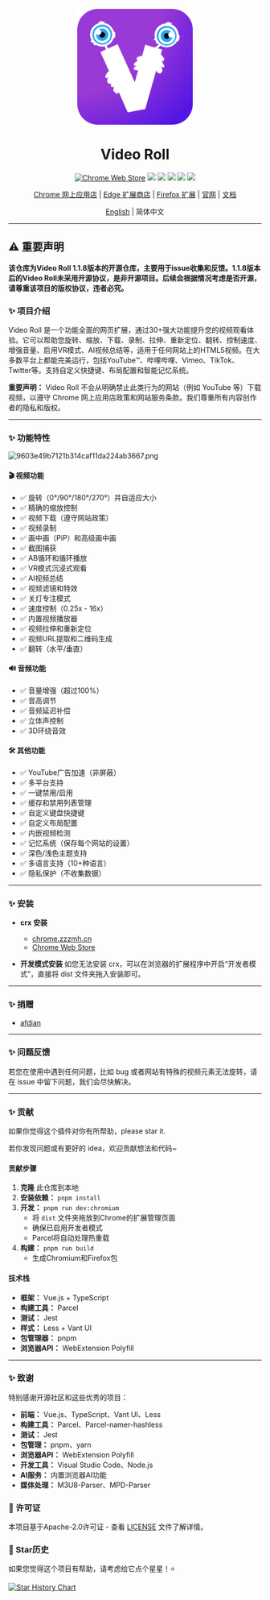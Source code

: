 <!--
 * @description: video roll
 * @Author: Gouxinyu
 * @Date: 2022-01-13 22:43:33
-->

<p align="center">
  <a href="https://gomi.site/VideoRoll">
    <img width="230" src="src/icons/icon_512.png">
  </a>
</p>

<h1 align="center">
Video Roll
</h1>

<div align="center">

[![Chrome Web Store](https://img.shields.io/chrome-web-store/users/cokngoholafkeghnhhdlmiadlojpindm?icon=chrome&color=0f9d58)](https://chrome.google.com/webstore/detail/cokngoholafkeghnhhdlmiadlojpindm?hl=en) ![](https://img.shields.io/chrome-web-store/rating/cokngoholafkeghnhhdlmiadlojpindm) ![](https://badgen.net/chrome-web-store/stars/cokngoholafkeghnhhdlmiadlojpindm) ![](https://img.shields.io/github/stars/gxy5202/VideoRoll) ![](https://img.shields.io/github/package-json/v/gxy5202/VideoRoll) ![](https://img.shields.io/github/package-json/license/gxy5202/VideoRoll)

[Chrome 网上应用店](https://chrome.google.com/webstore/detail/video-roll/cokngoholafkeghnhhdlmiadlojpindm?hl=zh-CN&authuser=0 "Chrome Web Store") |
[Edge 扩展商店](https://microsoftedge.microsoft.com/addons/detail/video-roll/indeeigndpaahbcegcanpmbenmkbkmmn "Edge Add-ons") |
[Firefox 扩展](https://addons.mozilla.org/firefox/addon/videoroll/ "Firefox Add-ons") |
[官网](https://videoroll.app "Home Page") |
[文档](https://docs.videoroll.app "Documentation")

[English](README.md) | 简体中文
</div>

---

## ⚠️ 重要声明

**该仓库为Video Roll 1.1.8版本的开源仓库，主要用于issue收集和反馈。1.1.8版本后的Video Roll未采用开源协议，是非开源项目。后续会根据情况考虑是否开源，请尊重该项目的版权协议，违者必究。**

### ✨ 项目介绍

Video Roll 是一个功能全面的网页扩展，通过30+强大功能提升您的视频观看体验。它可以帮助您旋转、缩放、下载、录制、拉伸、重新定位、翻转、控制速度、增强音量、启用VR模式、AI视频总结等，适用于任何网站上的HTML5视频。在大多数平台上都能完美运行，包括YouTube™、哔哩哔哩、Vimeo、TikTok、Twitter等。支持自定义快捷键、布局配置和智能记忆系统。

**重要声明：** Video Roll 不会从明确禁止此类行为的网站（例如 YouTube 等）下载视频，以遵守 Chrome 网上应用店政策和网站服务条款。我们尊重所有内容创作者的隐私和版权。

---

### ✨ 功能特性

![9603e49b7121b314caf11da224ab3667.png](https://i.mji.rip/2023/07/24/9603e49b7121b314caf11da224ab3667.png)

#### 🎬 视频功能
-   ✅ 旋转（0°/90°/180°/270°）并自适应大小
-   ✅ 精确的缩放控制
-   ✅ 视频下载（遵守网站政策）
-   ✅ 视频录制
-   ✅ 画中画（PiP）和高级画中画
-   ✅ 截图捕获
-   ✅ AB循环和循环播放
-   ✅ VR模式沉浸式观看
-   ✅ AI视频总结
-   ✅ 视频滤镜和特效
-   ✅ 关灯专注模式
-   ✅ 速度控制（0.25x - 16x）
-   ✅ 内置视频播放器
-   ✅ 视频拉伸和重新定位
-   ✅ 视频URL提取和二维码生成
-   ✅ 翻转（水平/垂直）

#### 🔊 音频功能
-   ✅ 音量增强（超过100%）
-   ✅ 音高调节
-   ✅ 音频延迟补偿
-   ✅ 立体声控制
-   ✅ 3D环绕音效

#### 🛠️ 其他功能
-   ✅ YouTube广告加速（非屏蔽）
-   ✅ 多平台支持
-   ✅ 一键禁用/启用
-   ✅ 缓存和禁用列表管理
-   ✅ 自定义键盘快捷键
-   ✅ 自定义布局配置
-   ✅ 内嵌视频检测
-   ✅ 记忆系统（保存每个网站的设置）
-   ✅ 深色/浅色主题支持
-   ✅ 多语言支持（10+种语言）
-   ✅ 隐私保护（不收集数据）

---

### ✨ 安装

-   **crx 安装**
    - [chrome.zzzmh.cn](https://chrome.zzzmh.cn/info/cokngoholafkeghnhhdlmiadlojpindm)
    - [Chrome Web Store](https://chrome.google.com/webstore/detail/video-roll/cokngoholafkeghnhhdlmiadlojpindm?hl=zh-CN&authuser=0 "Chrome Web Store")

-   **开发模式安装**
    如您无法安装 crx，可以在浏览器的扩展程序中开启“开发者模式”，直接将 dist 文件夹拖入安装即可。

---

### ✨ 捐赠

-   [afdian](https://afdian.net/a/gomi_gxy/plan)

---

### ✨ 问题反馈

若您在使用中遇到任何问题，比如 bug 或者网站有特殊的视频元素无法旋转，请在 issue 中留下问题，我们会尽快解决。

---

### ✨ 贡献

如果你觉得这个插件对你有所帮助，please star it.

若你发现问题或有更好的 idea，欢迎贡献想法和代码~

#### 贡献步骤

1. **克隆** 此仓库到本地
2. **安装依赖：** `pnpm install`
3. **开发：** `pnpm run dev:chromium`
   - 将 `dist` 文件夹拖放到Chrome的扩展管理页面
   - 确保已启用开发者模式
   - Parcel将自动处理热重载
4. **构建：** `pnpm run build`
   - 生成Chromium和Firefox包

#### 技术栈
- **框架：** Vue.js + TypeScript
- **构建工具：** Parcel
- **测试：** Jest
- **样式：** Less + Vant UI
- **包管理器：** pnpm
- **浏览器API：** WebExtension Polyfill

---

### ✨ 致谢

特别感谢开源社区和这些优秀的项目：

-   **前端：** Vue.js、TypeScript、Vant UI、Less
-   **构建工具：** Parcel、Parcel-namer-hashless
-   **测试：** Jest
-   **包管理：** pnpm、yarn
-   **浏览器API：** WebExtension Polyfill
-   **开发工具：** Visual Studio Code、Node.js
-   **AI服务：** 内置浏览器AI功能
-   **媒体处理：** M3U8-Parser、MPD-Parser

### 📄 许可证

本项目基于Apache-2.0许可证 - 查看 [LICENSE](LICENSE) 文件了解详情。

### 🌟 Star历史

如果您觉得这个项目有帮助，请考虑给它点个星星！⭐

[![Star History Chart](https://api.star-history.com/svg?repos=gxy5202/VideoRoll&type=Date)](https://star-history.com/#gxy5202/VideoRoll&Date)
